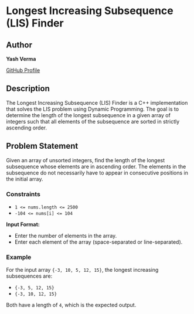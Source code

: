 # Longest Increasing Subsequence (LIS) Finder

## Author

**Yash Verma**

[GitHub Profile](https://github.com/YaSh88991)


## Description

The Longest Increasing Subsequence (LIS) Finder is a C++ implementation that solves the LIS problem using Dynamic Programming. The goal is to determine the length of the longest subsequence in a given array of integers such that all elements of the subsequence are sorted in strictly ascending order.

## Problem Statement

Given an array of unsorted integers, find the length of the longest subsequence whose elements are in ascending order. The elements in the subsequence do not necessarily have to appear in consecutive positions in the initial array.

### Constraints

- `1 <= nums.length <= 2500`
- `-104 <= nums[i] <= 104`

**Input Format:**

- Enter the number of elements in the array.
- Enter each element of the array (space-separated or line-separated).

### Example

For the input array `{-3, 10, 5, 12, 15}`, the longest increasing subsequences are:
- `{-3, 5, 12, 15}`
- `{-3, 10, 12, 15}`

Both have a length of `4`, which is the expected output.